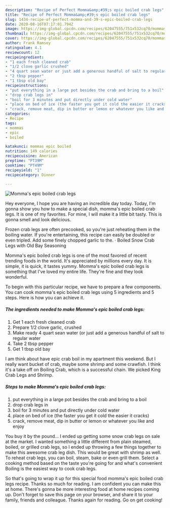 ```yaml
---
description: "Recipe of Perfect Momma&amp;#39;s epic boiled crab legs"
title: "Recipe of Perfect Momma&amp;#39;s epic boiled crab legs"
slug: 1434-recipe-of-perfect-momma-and-39-s-epic-boiled-crab-legs
date: 2020-08-16T07:17:01.794Z
image: https://img-global.cpcdn.com/recipes/62047555/751x532cq70/mommas-epic-boiled-crab-legs-recipe-main-photo.jpg
thumbnail: https://img-global.cpcdn.com/recipes/62047555/751x532cq70/mommas-epic-boiled-crab-legs-recipe-main-photo.jpg
cover: https://img-global.cpcdn.com/recipes/62047555/751x532cq70/mommas-epic-boiled-crab-legs-recipe-main-photo.jpg
author: Frank Ramsey
ratingvalue: 4.1
reviewcount: 12
recipeingredient:
- "1 each fresh cleaned crab"
- "1/2 clove garlic crushed"
- "4 quart sean water or just add a generous handful of salt to regular water"
- "2 tbsp pepper"
- "1 tbsp old bay"
recipeinstructions:
- "put everything in a large pot besides the crab and bring to a boil"
- "drop crab legs in"
- "boil for 3 minutes and put directly under cold water"
- "place on bed of ice (the faster you get it cold the easier it cracks)"
- "crack, remove meat, dip in butter or lemon or whatever you like and enjoy"
categories:
- Recipe
tags:
- mommas
- epic
- boiled

katakunci: mommas epic boiled 
nutrition: 149 calories
recipecuisine: American
preptime: "PT39M"
cooktime: "PT49M"
recipeyield: "1"
recipecategory: Dinner

---
```



![Momma&#39;s epic boiled crab legs](https://img-global.cpcdn.com/recipes/62047555/751x532cq70/mommas-epic-boiled-crab-legs-recipe-main-photo.jpg)

Hey everyone, I hope you are having an incredible day today. Today, I'm gonna show you how to make a special dish, momma&#39;s epic boiled crab legs. It is one of my favorites. For mine, I will make it a little bit tasty. This is gonna smell and look delicious.

Frozen crab legs are often precooked, so you&#39;re just reheating them in the boiling water. If you&#39;re entertaining, this recipe can easily be doubled or even tripled. Add some finely chopped garlic to the. · Boiled Snow Crab Legs with Old Bay Seasoning

Momma&#39;s epic boiled crab legs is one of the most favored of recent trending foods in the world. It's appreciated by millions every day. It is simple, it is quick, it tastes yummy. Momma&#39;s epic boiled crab legs is something that I've loved my entire life. They're fine and they look wonderful.


To begin with this particular recipe, we have to prepare a few components. You can cook momma&#39;s epic boiled crab legs using 5 ingredients and 5 steps. Here is how you can achieve it.

<!--inarticleads1-->

##### The ingredients needed to make Momma&#39;s epic boiled crab legs:

1. Get 1 each fresh cleaned crab
1. Prepare 1/2 clove garlic, crushed
1. Make ready 4 quart sean water (or just add a generous handful of salt to regular water
1. Take 2 tbsp pepper
1. Get 1 tbsp old bay


I am think about have epic crab boil in my apartment this weekend. But I really want bucket of crab, maybe some shrimp and some crawfish. I think it&#39;s a take off on Boiling Crab, which is a successful chain. We picked King Crab Legs and Shrimp. 

<!--inarticleads2-->

##### Steps to make Momma&#39;s epic boiled crab legs:

1. put everything in a large pot besides the crab and bring to a boil
1. drop crab legs in
1. boil for 3 minutes and put directly under cold water
1. place on bed of ice (the faster you get it cold the easier it cracks)
1. crack, remove meat, dip in butter or lemon or whatever you like and enjoy


You buy it by the pound… I ended up getting some snow crab legs on sale at the market. I wanted something a little different from plain steamed, boiled, or grilled crab legs, so I ended up throwing a few things together to make this awesome crab leg dish. This would be great with shrimp as well. To reheat crab legs, you can boil, steam, bake or even grill them. Select a cooking method based on the taste you&#39;re going for and what&#39;s convenient Boiling is the easiest way to cook crab legs. 

So that's going to wrap it up for this special food momma&#39;s epic boiled crab legs recipe. Thanks so much for reading. I am confident you can make this at home. There's gonna be more interesting food at home recipes coming up. Don't forget to save this page on your browser, and share it to your family, friends and colleague. Thanks again for reading. Go on get cooking!
